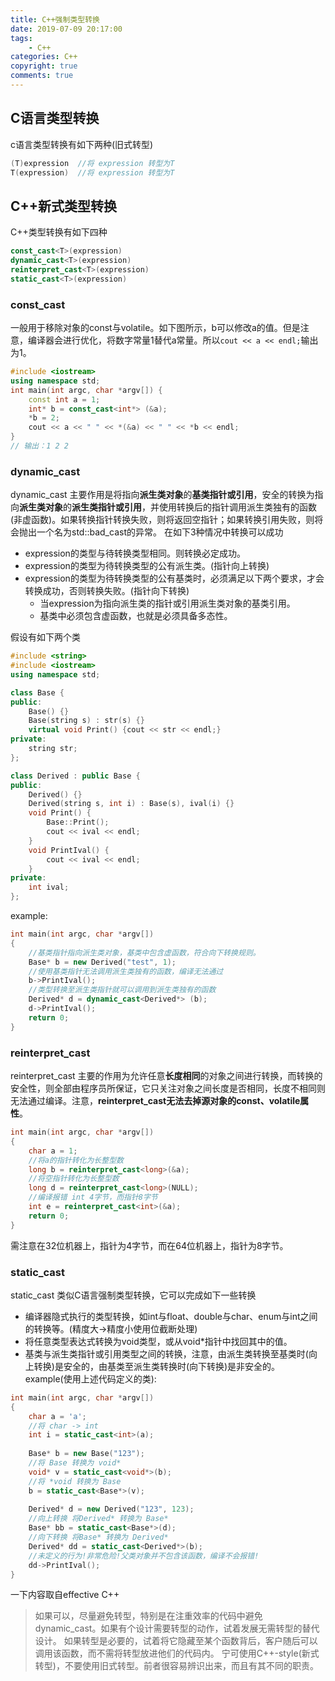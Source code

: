 ```yaml
---
title: C++强制类型转换
date: 2019-07-09 20:17:00
tags:
    - C++
categories: C++
copyright: true
comments: true
---
```

## C语言类型转换
c语言类型转换有如下两种(旧式转型)
```C++
(T)expression  //将 expression 转型为T
T(expression)  //将 expression 转型为T
```
## C++新式类型转换
C++类型转换有如下四种
```C++
const_cast<T>(expression)
dynamic_cast<T>(expression)
reinterpret_cast<T>(expression)
static_cast<T>(expression)
```
### const_cast
一般用于移除对象的const与volatile。如下图所示，b可以修改a的值。但是注意，编译器会进行优化，将数字常量1替代a常量。所以`cout << a << endl;`输出为1。
```C++
#include <iostream>
using namespace std;
int main(int argc, char *argv[]) {
	const int a = 1;
	int* b = const_cast<int*> (&a);
	*b = 2;
	cout << a << " " << *(&a) << " " << *b << endl;
}
// 输出：1 2 2
```
### dynamic_cast
dynamic_cast 主要作用是将指向**派生类对象**的**基类指针或引用**，安全的转换为指向**派生类对象**的**派生类指针或引用**，并使用转换后的指针调用派生类独有的函数(非虚函数)。如果转换指针转换失败，则将返回空指针；如果转换引用失败，则将会抛出一个名为std::bad_cast的异常。
在如下3种情况中转换可以成功
- expression的类型与待转换类型相同。则转换必定成功。
- expression的类型为待转换类型的公有派生类。(指针向上转换)
- expression的类型为待转换类型的公有基类时，必须满足以下两个要求，才会转换成功，否则转换失败。(指针向下转换)
   - 当expression为指向派生类的指针或引用派生类对象的基类引用。
   - 基类中必须包含虚函数，也就是必须具备多态性。

假设有如下两个类
```C++
#include <string>
#include <iostream>
using namespace std;

class Base {
public:
	Base() {}
	Base(string s) : str(s) {}
	virtual void Print() {cout << str << endl;}
private:
	string str;
};

class Derived : public Base {
public:
	Derived() {}
	Derived(string s, int i) : Base(s), ival(i) {}
	void Print() {
		Base::Print();
		cout << ival << endl;
	}
	void PrintIval() {
		cout << ival << endl;
	}
private:
	int ival;
};
```
example:
```C++
int main(int argc, char *argv[])
{
	//基类指针指向派生类对象，基类中包含虚函数，符合向下转换规则。
	Base* b = new Derived("test", 1);
	//使用基类指针无法调用派生类独有的函数，编译无法通过
	b->PrintIval();
	//类型转换至派生类指针就可以调用到派生类独有的函数
	Derived* d = dynamic_cast<Derived*> (b);
	d->PrintIval();
	return 0;
}
```
### reinterpret_cast
reinterpret_cast 主要的作用为允许任意**长度相同**的对象之间进行转换，而转换的安全性，则全部由程序员所保证，它只关注对象之间长度是否相同，长度不相同则无法通过编译。注意，**reinterpret_cast无法去掉源对象的const、volatile属性**。
```C++
int main(int argc, char *argv[])
{
	char a = 1;
	//将a的指针转化为长整型数
	long b = reinterpret_cast<long>(&a);
	//将空指针转化为长整型数
	long d = reinterpret_cast<long>(NULL);
	//编译报错 int 4字节，而指针8字节
	int e = reinterpret_cast<int>(&a);
	return 0;
}
```
需注意在32位机器上，指针为4字节，而在64位机器上，指针为8字节。

### static_cast
static_cast 类似C语言强制类型转换，它可以完成如下一些转换
- 编译器隐式执行的类型转换，如int与float、double与char、enum与int之间的转换等。(精度大->精度小使用位截断处理)
- 将任意类型表达式转换为void类型，或从void*指针中找回其中的值。
- 基类与派生类指针或引用类型之间的转换，注意，由派生类转换至基类时(向上转换)是安全的，由基类至派生类转换时(向下转换)是非安全的。
example(使用上述代码定义的类):
```C++
int main(int argc, char *argv[])
{
	char a = 'a';
	//将 char -> int
	int i = static_cast<int>(a);
	
	Base* b = new Base("123");
	//将 Base 转换为 void*
	void* v = static_cast<void*>(b);
	//将 *void 转换为 Base
	b = static_cast<Base*>(v);
	
	Derived* d = new Derived("123", 123);
	//向上转换 将Derived* 转换为 Base*
	Base* bb = static_cast<Base*>(d);
	//向下转换 将Base* 转换为 Derived*
	Derived* dd = static_cast<Derived*>(b);
	//未定义的行为!非常危险!父类对象并不包含该函数，编译不会报错!
	dd->PrintIval();
}
```
一下内容取自effective C++
>如果可以，尽量避免转型，特别是在注重效率的代码中避免 dynamic_cast。如果有个设计需要转型的动作，试着发展无需转型的替代设计。
>如果转型是必要的，试着将它隐藏至某个函数背后，客户随后可以调用该函数，而不需将转型放进他们的代码内。
>宁可使用C++-style(新式转型)，不要使用旧式转型。前者很容易辨识出来，而且有其不同的职责。